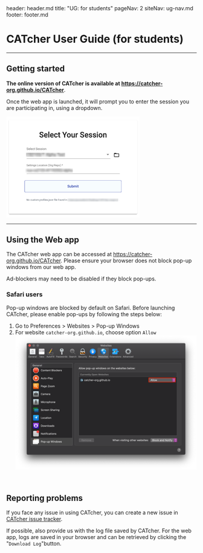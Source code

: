 <frontmatter>
  header: header.md
  title: "UG: for students"
  pageNav: 2
  siteNav: ug-nav.md
  footer: footer.md
</frontmatter>

# CATcher User Guide (for students)

---

## Getting started

**The online version of CATcher is available at https://catcher-org.github.io/CATcher**.

Once the web app is launched, it will prompt you to enter the session you are participating in, using a dropdown.

<img width="70%" src="../images/session_select.png" />
<br/>

---

## Using the Web app

The CATcher web app can be accessed at https://catcher-org.github.io/CATcher. Please ensure your browser does not block pop-up windows from our web app.

Ad-blockers may need to be disabled if they block pop-ups.

### Safari users

Pop-up windows are blocked by default on Safari. Before launching CATcher, please enable pop-ups by following the steps below:

1. Go to Preferences > Websites > Pop-up Windows
2. For website `catcher-org.github.io`, choose option `Allow`
   ![enable-popup](../images/safari-allow-popups.png)

<br>

##  Reporting problems

If you face any issue in using CATcher, you can create a new issue in [CATcher issue tracker](https://github.com/CATcher-org/CATcher/issues).

If possible, also provide us with the log file saved by CATcher. For the web app, logs are saved in your browser and can be retrieved by clicking the "`Download Log`"button.
